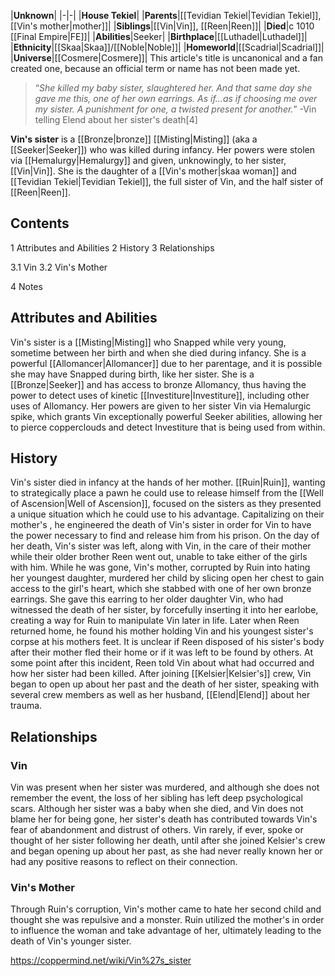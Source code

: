 |**Unknown**|
|-|-|
|**House Tekiel**|
|**Parents**|[[Tevidian Tekiel\|Tevidian Tekiel]], [[Vin's mother\|mother]]|
|**Siblings**|[[Vin\|Vin]], [[Reen\|Reen]]|
|**Died**|c 1010 [[Final Empire\|FE]]|
|**Abilities**|Seeker|
|**Birthplace**|[[Luthadel\|Luthadel]]|
|**Ethnicity**|[[Skaa\|Skaa]]/[[Noble\|Noble]]|
|**Homeworld**|[[Scadrial\|Scadrial]]|
|**Universe**|[[Cosmere\|Cosmere]]|
This article's title is uncanonical and a fan created one, because an official term or name has not been made yet.
>“*She killed my baby sister, slaughtered her. And that same day she gave me this, one of her own earrings. As if…as if choosing me over my sister. A punishment for one, a twisted present for another.*”
\-Vin telling Elend about her sister's death[4]


**Vin's sister** is a [[Bronze\|bronze]] [[Misting\|Misting]] (aka a [[Seeker\|Seeker]]) who was killed during infancy. Her powers were stolen via [[Hemalurgy\|Hemalurgy]] and given, unknowingly, to her sister, [[Vin\|Vin]]. She is the daughter of a [[Vin's mother\|skaa woman]] and [[Tevidian Tekiel\|Tevidian Tekiel]], the full sister of Vin, and the half sister of [[Reen\|Reen]].

## Contents

1 Attributes and Abilities
2 History
3 Relationships

3.1 Vin
3.2 Vin's Mother


4 Notes


## Attributes and Abilities
Vin's sister is a [[Misting\|Misting]] who Snapped while very young, sometime between her birth and when she died during infancy. She is a powerful [[Allomancer\|Allomancer]] due to her parentage, and it is possible she may have Snapped during birth, like her sister. She is a [[Bronze\|Seeker]] and has access to bronze Allomancy, thus having the power to detect uses of kinetic [[Investiture\|Investiture]], including other uses of Allomancy. Her powers are given to her sister Vin via Hemalurgic spike, which grants Vin exceptionally powerful Seeker abilities, allowing her to pierce copperclouds and detect Investiture that is being used from within.

## History
Vin's sister died in infancy at the hands of her mother. [[Ruin\|Ruin]], wanting to strategically place a pawn he could use to release himself from the [[Well of Ascension\|Well of Ascension]], focused on the sisters as they presented a unique situation which he could use to his advantage. Capitalizing on their mother's , he engineered the death of Vin's sister in order for Vin to have the power necessary to find and release him from his prison.
On the day of her death, Vin's sister was left, along with Vin, in the care of their mother while their older brother Reen went out, unable to take either of the girls with him. While he was gone, Vin's mother, corrupted by Ruin into hating her youngest daughter, murdered her child by slicing open her chest to gain access to the girl's heart, which she stabbed with one of her own bronze earrings. She gave this earring to her older daughter Vin, who had witnessed the death of her sister, by forcefully inserting it into her earlobe, creating a way for Ruin to manipulate Vin later in life. Later when Reen returned home, he found his mother holding Vin and his youngest sister's corpse at his mothers feet. It is unclear if Reen disposed of his sister's body after their mother fled their home or if it was left to be found by others.
At some point after this incident, Reen told Vin about what had occurred and how her sister had been killed.
After joining [[Kelsier\|Kelsier's]] crew, Vin began to open up about her past and the death of her sister, speaking with several crew members as well as her husband, [[Elend\|Elend]] about her trauma.

## Relationships
### Vin
Vin was present when her sister was murdered, and although she does not remember the event, the loss of her sibling has left deep psychological scars. Although her sister was a baby when she died, and Vin does not blame her for being gone, her sister's death has contributed towards Vin's fear of abandonment and distrust of others. Vin rarely, if ever, spoke or thought of her sister following her death, until after she joined Kelsier's crew and began opening up about her past, as she had never really known her or had any positive reasons to reflect on their connection.

### Vin's Mother
Through Ruin's corruption, Vin's mother came to hate her second child and thought she was repulsive and a monster. Ruin utilized the mother's  in order to influence the woman and take advantage of her, ultimately leading to the death of Vin's younger sister.



https://coppermind.net/wiki/Vin%27s_sister